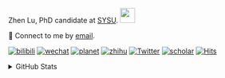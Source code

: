 <p>Zhen Lu, PhD candidate at <a href="https://phs.sysu.edu.cn/">SYSU</a>. <img src="https://media.giphy.com/media/WUlplcMpOCEmTGBtBW/giphy.gif" width="30">
</em></p>

💬 Connect to me by [email](mailto:luzh29@mail2.sysu.edu.cn).

[![bilibili](https://img.shields.io/badge/陆震同学-B站-yellow)](https://space.bilibili.com/32159908) [![wechat](https://img.shields.io/badge/陆震生物统计-微信公众号-important)](https://leslie-lu.github.io/uploads/qrcode.jpg) [![planet](https://img.shields.io/badge/陆震-知识星球-blueviolet)](https://wx.zsxq.com/dweb2) [![zhihu](https://img.shields.io/badge/陆震同学-知乎-blue)](https://www.zhihu.com/people/edison-70-18) [![Twitter](https://img.shields.io/badge/ZhenLu_Biost-Twitter-ff69b4)](https://twitter.com/ZhenLu_Biost) [![scholar](https://img.shields.io/badge/ZhenLu-Scholar-00ffff)](https://scholar.google.com/citations?user=LKLQ1g8AAAAJ) [![Hits](https://hits.seeyoufarm.com/api/count/incr/badge.svg?url=https%3A%2F%2Fgithub.com%2FLeslie-Lu%2FLeslie-Lu&count_bg=%2379C83D&title_bg=%23555555&icon=&icon_color=%23E7E7E7&title=hits&edge_flat=false)](https://hits.seeyoufarm.com)

<details>
 
<summary>GitHub Stats</summary>


<!--START_SECTION:waka-->
**🐱 My GitHub Data** 

> 📦 217.4 kB Used in GitHub's Storage 
 > 
> 🏆 40 Contributions in the Year 2024
 > 
> 🚫 Not Opted to Hire
 > 
> 📜 13 Public Repositories 
 > 
> 🔑 3 Private Repositories 
 > 
**I'm an Early 🐤** 

```text
🌞 Morning                15 commits          █░░░░░░░░░░░░░░░░░░░░░░░░   03.75 % 
🌆 Daytime                265 commits         █████████████████░░░░░░░░   66.25 % 
🌃 Evening                119 commits         ███████░░░░░░░░░░░░░░░░░░   29.75 % 
🌙 Night                  1 commits           ░░░░░░░░░░░░░░░░░░░░░░░░░   00.25 % 
```
📅 **I'm Most Productive on Wednesday** 

```text
Monday                   88 commits          ██████░░░░░░░░░░░░░░░░░░░   22.00 % 
Tuesday                  59 commits          ████░░░░░░░░░░░░░░░░░░░░░   14.75 % 
Wednesday                90 commits          ██████░░░░░░░░░░░░░░░░░░░   22.50 % 
Thursday                 65 commits          ████░░░░░░░░░░░░░░░░░░░░░   16.25 % 
Friday                   44 commits          ███░░░░░░░░░░░░░░░░░░░░░░   11.00 % 
Saturday                 12 commits          █░░░░░░░░░░░░░░░░░░░░░░░░   03.00 % 
Sunday                   42 commits          ███░░░░░░░░░░░░░░░░░░░░░░   10.50 % 
```


**I Mostly Code in HTML** 

```text
HTML                     5 repos             ██████████░░░░░░░░░░░░░░░   38.46 % 
R                        4 repos             ████████░░░░░░░░░░░░░░░░░   30.77 % 
SAS                      3 repos             ██████░░░░░░░░░░░░░░░░░░░   23.08 % 
Python                   1 repo              ██░░░░░░░░░░░░░░░░░░░░░░░   07.69 % 
```




 Last Updated on 27/01/2024 18:38:40 UTC
<!--END_SECTION:waka-->

-----

**NOTE: Top languages does not indicate my skill level or anything like that. It is just a metric of which languages have been hosted by me on GitHub based on the usage across repositories.**

</details>
